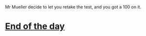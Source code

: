Mr Mueller decide to let you retake the test, and you got a 100 on it.

# [End of the day](../cut_class/endday.md)
